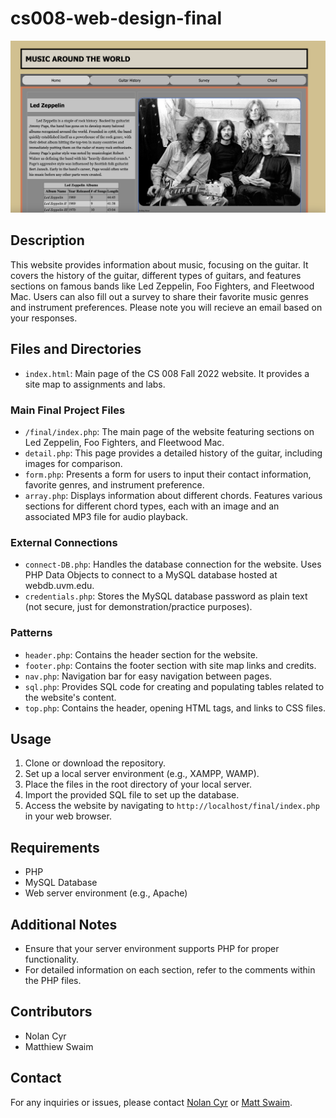 # cs008-web-design-final

![Website Screenshot](/images/website-screenshot.png)

## Description

This website provides information about music, focusing on the guitar. It covers the history of the guitar, different types of guitars, and features sections on famous bands like Led Zeppelin, Foo Fighters, and Fleetwood Mac. Users can also fill out a survey to share their favorite music genres and instrument preferences. Please note you will recieve an email based on your responses.

## Files and Directories

- `index.html`: Main page of the CS 008 Fall 2022 website. It provides a site map to assignments and labs.

### Main Final Project Files
- `/final/index.php`: The main page of the website featuring sections on Led Zeppelin, Foo Fighters, and Fleetwood Mac.
- `detail.php`: This page provides a detailed history of the guitar, including images for comparison.
- `form.php`: Presents a form for users to input their contact information, favorite genres, and instrument preference.
- `array.php`: Displays information about different chords. Features various sections for different chord types, each with an image and an associated MP3 file for audio playback.

### External Connections
- `connect-DB.php`: Handles the database connection for the website. Uses PHP Data Objects to connect to a MySQL database hosted at webdb.uvm.edu.
- `credentials.php`: Stores the MySQL database password as plain text (not secure, just for demonstration/practice purposes).

### Patterns
- `header.php`: Contains the header section for the website.
- `footer.php`: Contains the footer section with site map links and credits.
- `nav.php`: Navigation bar for easy navigation between pages.
- `sql.php`: Provides SQL code for creating and populating tables related to the website's content.
- `top.php`: Contains the header, opening HTML tags, and links to CSS files.


## Usage

1. Clone or download the repository.
2. Set up a local server environment (e.g., XAMPP, WAMP).
3. Place the files in the root directory of your local server.
4. Import the provided SQL file to set up the database.
5. Access the website by navigating to `http://localhost/final/index.php` in your web browser.

## Requirements

- PHP
- MySQL Database
- Web server environment (e.g., Apache)

## Additional Notes

- Ensure that your server environment supports PHP for proper functionality.
- For detailed information on each section, refer to the comments within the PHP files.

## Contributors

- Nolan Cyr
- Matthiew Swaim


## Contact

For any inquiries or issues, please contact [Nolan Cyr](mailto:nolangcyr@gmail.com) or [Matt Swaim](mailto:matthew.swaim@uvm.edu>).
